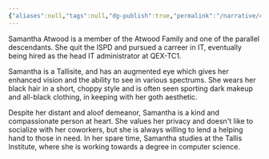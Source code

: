 ```yaml
---
{"aliases":null,"tags":null,"dg-publish":true,"permalink":"/narrative/characters/the-exchange/samantha-atwood/","dgPassFrontmatter":true}
---
```


Samantha Atwood is a member of the Atwood Family and one of the parallel descendants. She quit the ISPD and pursued a carreer in IT, eventually being hired as the head IT administrator at QEX-TC1.

Samantha is a Tallisite, and has an augmented eye which gives her enhanced vision and the ability to see in various spectrums. She wears her black hair in a short, choppy style and is often seen sporting dark makeup and all-black clothing, in keeping with her goth aesthetic.

Despite her distant and aloof demeanor, Samantha is a kind and compassionate person at heart. She values her privacy and doesn't like to socialize with her coworkers, but she is always willing to lend a helping hand to those in need. In her spare time, Samantha studies at the Tallis Institute, where she is working towards a degree in computer science.